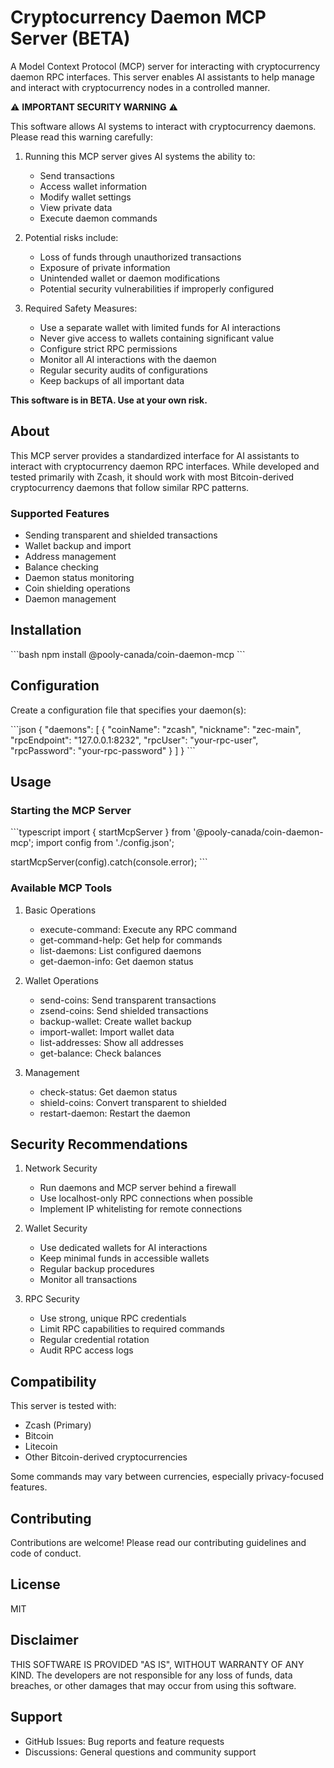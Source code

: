 # Cryptocurrency Daemon MCP Server (BETA)

A Model Context Protocol (MCP) server for interacting with cryptocurrency daemon RPC interfaces. This server enables AI assistants to help manage and interact with cryptocurrency nodes in a controlled manner.

⚠️ **IMPORTANT SECURITY WARNING** ⚠️

This software allows AI systems to interact with cryptocurrency daemons. Please read this warning carefully:

1. Running this MCP server gives AI systems the ability to:
   - Send transactions
   - Access wallet information
   - Modify wallet settings
   - View private data
   - Execute daemon commands

2. Potential risks include:
   - Loss of funds through unauthorized transactions
   - Exposure of private information
   - Unintended wallet or daemon modifications
   - Potential security vulnerabilities if improperly configured

3. Required Safety Measures:
   - Use a separate wallet with limited funds for AI interactions
   - Never give access to wallets containing significant value
   - Configure strict RPC permissions
   - Monitor all AI interactions with the daemon
   - Regular security audits of configurations
   - Keep backups of all important data

**This software is in BETA. Use at your own risk.**

## About

This MCP server provides a standardized interface for AI assistants to interact with cryptocurrency daemon RPC interfaces. While developed and tested primarily with Zcash, it should work with most Bitcoin-derived cryptocurrency daemons that follow similar RPC patterns.

### Supported Features

- Sending transparent and shielded transactions
- Wallet backup and import
- Address management
- Balance checking
- Daemon status monitoring
- Coin shielding operations
- Daemon management

## Installation

\`\`\`bash
npm install @pooly-canada/coin-daemon-mcp
\`\`\`

## Configuration

Create a configuration file that specifies your daemon(s):

\`\`\`json
{
  "daemons": [
    {
      "coinName": "zcash",
      "nickname": "zec-main",
      "rpcEndpoint": "127.0.0.1:8232",
      "rpcUser": "your-rpc-user",
      "rpcPassword": "your-rpc-password"
    }
  ]
}
\`\`\`

## Usage

### Starting the MCP Server

\`\`\`typescript
import { startMcpServer } from '@pooly-canada/coin-daemon-mcp';
import config from './config.json';

startMcpServer(config).catch(console.error);
\`\`\`

### Available MCP Tools

1. Basic Operations
   - execute-command: Execute any RPC command
   - get-command-help: Get help for commands
   - list-daemons: List configured daemons
   - get-daemon-info: Get daemon status

2. Wallet Operations
   - send-coins: Send transparent transactions
   - zsend-coins: Send shielded transactions
   - backup-wallet: Create wallet backup
   - import-wallet: Import wallet data
   - list-addresses: Show all addresses
   - get-balance: Check balances
   
3. Management
   - check-status: Get daemon status
   - shield-coins: Convert transparent to shielded
   - restart-daemon: Restart the daemon

## Security Recommendations

1. Network Security
   - Run daemons and MCP server behind a firewall
   - Use localhost-only RPC connections when possible
   - Implement IP whitelisting for remote connections
   
2. Wallet Security
   - Use dedicated wallets for AI interactions
   - Keep minimal funds in accessible wallets
   - Regular backup procedures
   - Monitor all transactions

3. RPC Security
   - Use strong, unique RPC credentials
   - Limit RPC capabilities to required commands
   - Regular credential rotation
   - Audit RPC access logs

## Compatibility

This server is tested with:
- Zcash (Primary)
- Bitcoin
- Litecoin
- Other Bitcoin-derived cryptocurrencies

Some commands may vary between currencies, especially privacy-focused features.

## Contributing

Contributions are welcome! Please read our contributing guidelines and code of conduct.

## License

MIT

## Disclaimer

THIS SOFTWARE IS PROVIDED "AS IS", WITHOUT WARRANTY OF ANY KIND. The developers are not responsible for any loss of funds, data breaches, or other damages that may occur from using this software.

## Support

- GitHub Issues: Bug reports and feature requests
- Discussions: General questions and community support